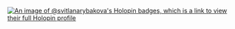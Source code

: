 [![An image of @svitlanarybakova's Holopin badges, which is a link to view their full Holopin profile](https://holopin.me/svitlanarybakova)](https://holopin.io/@svitlanarybakova)
